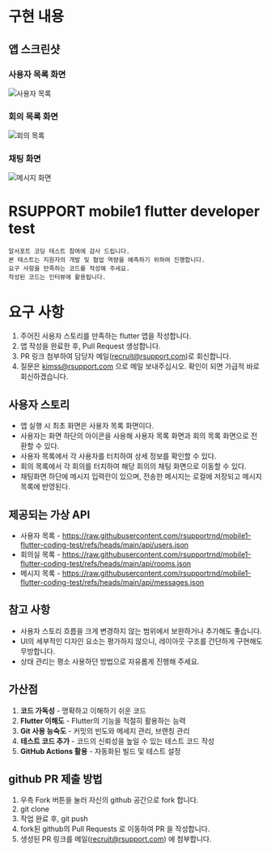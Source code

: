 
# 구현 내용

## 앱 스크린샷

### 사용자 목록 화면
![사용자 목록](images/users.png)

### 회의 목록 화면  
![회의 목록](images/rooms.png)

### 채팅 화면
![메시지 화면](images/messages.png)

# RSUPPORT mobile1 flutter developer test

    알서포트 코딩 테스트 참여에 감사 드립니다.
    본 테스트는 지원자의 개발 및 협업 역량을 예측하기 위하여 진행합니다.
    요구 사항을 만족하는 코드를 작성해 주세요.
    작성된 코드는 인터뷰에 활용됩니다.


# 요구 사항
1. 주어진 사용자 스토리를 만족하는 flutter 앱을 작성합니다.
2. 앱 작성을 완료한 후, Pull Request 생성합니다.
3. PR 링크 첨부하여 담당자 메일(recruit@rsupport.com)로 회신합니다.
4. 질문은 kimss@rsupport.com 으로 메일 보내주십시오. 확인이 되면 가급적 바로 회신하겠습니다.

## 사용자 스토리

- 앱 실행 시 최초 화면은 사용자 목록 화면이다.
- 사용자는 화면 하단의 아이콘을 사용해 사용자 목록 화면과 회의 목록 화면으로 전환할 수 있다.
- 사용자 목록에서 각 사용자를 터치하여 상세 정보를 확인할 수 있다.
- 회의 목록에서 각 회의를 터치하여 해당 회의의 채팅 화면으로 이동할 수 있다.
- 채팅화면 하단에 메시지 입력란이 있으며, 전송한 메시지는 로컬에 저장되고 메시지 목록에 반영된다.

## 제공되는 가상 API

- 사용자 목록 - https://raw.githubusercontent.com/rsupportrnd/mobile1-flutter-coding-test/refs/heads/main/api/users.json
- 회의실 목록 - https://raw.githubusercontent.com/rsupportrnd/mobile1-flutter-coding-test/refs/heads/main/api/rooms.json
- 메시지 목록 - https://raw.githubusercontent.com/rsupportrnd/mobile1-flutter-coding-test/refs/heads/main/api/messages.json

## 참고 사항

- 사용자 스토리 흐름을 크게 변경하지 않는 범위에서 보완하거나 추가해도 좋습니다.
- UI의 세부적인 디자인 요소는 평가하지 않으니, 레이아웃 구조를 간단하게 구현해도 무방합니다.
- 상태 관리는 평소 사용하던 방법으로 자유롭게 진행해 주세요.

## 가산점

1. **코드 가독성** - 명확하고 이해하기 쉬운 코드
2. **Flutter 이해도** - Flutter의 기능을 적절히 활용하는 능력
3. **Git 사용 능숙도** - 커밋의 빈도와 메세지 관리, 브랜칭 관리
4. **테스트 코드 추가** - 코드의 신뢰성을 높일 수 있는 테스트 코드 작성
5. **GitHub Actions 활용** - 자동화된 빌드 및 테스트 설정
   
## github PR 제출 방법
1. 우측 Fork 버튼을 눌러 자신의 github 공간으로 fork 합니다.
2. git clone
3. 작업 완료 후, git push
4. fork된 github의 Pull Requests 로 이동하여 PR 을 작성합니다.
5. 생성된 PR 링크를 메일(recruit@rsupport.com) 에 첨부합니다.
